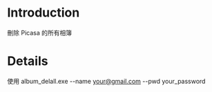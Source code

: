 # Introduction #

刪除 Picasa 的所有相簿


# Details #

使用
album\_delall.exe --name your@gmail.com --pwd your\_password